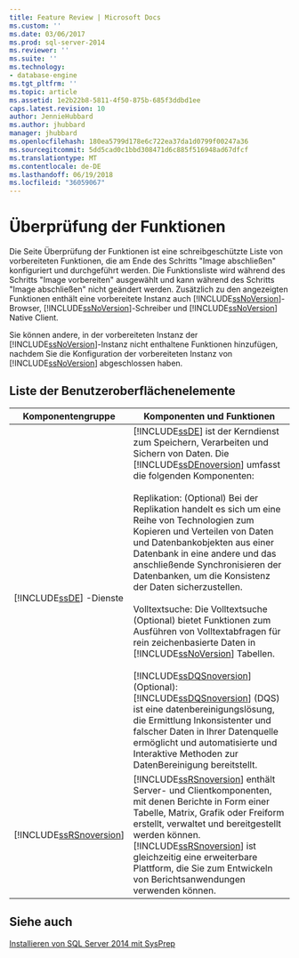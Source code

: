 ```yaml
---
title: Feature Review | Microsoft Docs
ms.custom: ''
ms.date: 03/06/2017
ms.prod: sql-server-2014
ms.reviewer: ''
ms.suite: ''
ms.technology:
- database-engine
ms.tgt_pltfrm: ''
ms.topic: article
ms.assetid: 1e2b22b8-5811-4f50-875b-685f3ddbd1ee
caps.latest.revision: 10
author: JennieHubbard
ms.author: jhubbard
manager: jhubbard
ms.openlocfilehash: 180ea5799d178e6c722ea37da1d0799f00247a36
ms.sourcegitcommit: 5dd5cad0c1bbd308471d6c885f516948ad67dfcf
ms.translationtype: MT
ms.contentlocale: de-DE
ms.lasthandoff: 06/19/2018
ms.locfileid: "36059067"
---
```

# <a name="feature-review"></a>Überprüfung der Funktionen
  Die Seite Überprüfung der Funktionen ist eine schreibgeschützte Liste von vorbereiteten Funktionen, die am Ende des Schritts "Image abschließen" konfiguriert und durchgeführt werden. Die Funktionsliste wird während des Schritts "Image vorbereiten" ausgewählt und kann während des Schritts "Image abschließen" nicht geändert werden. Zusätzlich zu den angezeigten Funktionen enthält eine vorbereitete Instanz auch [!INCLUDE[ssNoVersion](../../includes/ssnoversion-md.md)]-Browser, [!INCLUDE[ssNoVersion](../../includes/ssnoversion-md.md)]-Schreiber und [!INCLUDE[ssNoVersion](../../includes/ssnoversion-md.md)] Native Client.  
  
 Sie können andere, in der vorbereiteten Instanz der [!INCLUDE[ssNoVersion](../../includes/ssnoversion-md.md)]-Instanz nicht enthaltene Funktionen hinzufügen, nachdem Sie die Konfiguration der vorbereiteten Instanz von [!INCLUDE[ssNoVersion](../../includes/ssnoversion-md.md)] abgeschlossen haben.  
  
## <a name="uielement-list"></a>Liste der Benutzeroberflächenelemente  
  
|Komponentengruppe|Komponenten und Funktionen|  
|---------------------|-----------------------------|  
|[!INCLUDE[ssDE](../../includes/ssde-md.md)] -Dienste|[!INCLUDE[ssDE](../../includes/ssde-md.md)] ist der Kerndienst zum Speichern, Verarbeiten und Sichern von Daten. Die [!INCLUDE[ssDEnoversion](../../includes/ssdenoversion-md.md)] umfasst die folgenden Komponenten:<br /><br /> Replikation: (Optional) Bei der Replikation handelt es sich um eine Reihe von Technologien zum Kopieren und Verteilen von Daten und Datenbankobjekten aus einer Datenbank in eine andere und das anschließende Synchronisieren der Datenbanken, um die Konsistenz der Daten sicherzustellen.<br /><br /> Volltextsuche: Die Volltextsuche (Optional) bietet Funktionen zum Ausführen von Volltextabfragen für rein zeichenbasierte Daten in [!INCLUDE[ssNoVersion](../../includes/ssnoversion-md.md)] Tabellen.<br /><br /> [!INCLUDE[ssDQSnoversion](../../includes/ssdqsnoversion-md.md)] (Optional): [!INCLUDE[ssDQSnoversion](../../includes/ssdqsnoversion-md.md)] (DQS) ist eine datenbereinigungslösung, die Ermittlung Inkonsistenter und falscher Daten in Ihrer Datenquelle ermöglicht und automatisierte und Interaktive Methoden zur DatenBereinigung bereitstellt.|  
|[!INCLUDE[ssRSnoversion](../../includes/ssrsnoversion-md.md)]|[!INCLUDE[ssRSnoversion](../../includes/ssrsnoversion-md.md)] enthält Server- und Clientkomponenten, mit denen Berichte in Form einer Tabelle, Matrix, Grafik oder Freiform erstellt, verwaltet und bereitgestellt werden können. [!INCLUDE[ssRSnoversion](../../includes/ssrsnoversion-md.md)] ist gleichzeitig eine erweiterbare Plattform, die Sie zum Entwickeln von Berichtsanwendungen verwenden können.|  
  
## <a name="see-also"></a>Siehe auch  
 [Installieren von SQL Server 2014 mit SysPrep](../../database-engine/install-windows/install-sql-server-using-sysprep.md)  
  
  